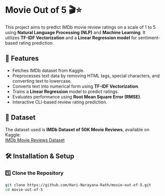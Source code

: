 # Movie Out of 5 🎬⭐

This project aims to predict IMDb movie review ratings on a scale of 1 to 5 using **Natural Language Processing (NLP)** and **Machine Learning**. It utilizes **TF-IDF Vectorization** and a **Linear Regression model** for sentiment-based rating prediction.

## 🚀 Features
- Fetches IMDb dataset from Kaggle.
- Preprocesses text data by removing HTML tags, special characters, and converting text to lowercase.
- Converts text into numerical form using **TF-IDF Vectorization**.
- Trains a **Linear Regression** model to predict ratings.
- Evaluates performance using **Root Mean Square Error (RMSE)**.
- Interactive CLI-based review rating prediction.

## 📂 Dataset
The dataset used is **IMDb Dataset of 50K Movie Reviews**, available on Kaggle:  
[IMDb Movie Reviews Dataset](https://www.kaggle.com/datasets/lakshmi25npathi/imdb-dataset-of-50k-movie-reviews)  

## 🛠 Installation & Setup
### 1️⃣ Clone the Repository  
```bash
git clone https://github.com/Hari-Narayana-Rath/movie-out-of-5.git
cd movie-out-of-5
